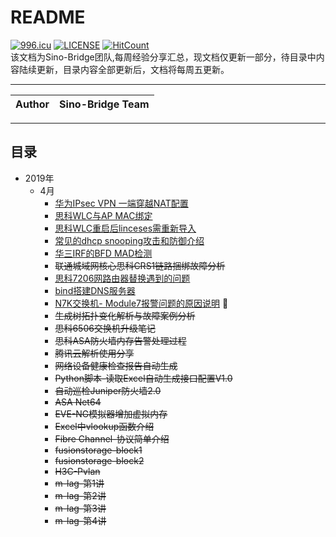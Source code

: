 README
======
[![996.icu](https://img.shields.io/badge/link-996.icu-red.svg)](https://996.icu)
[![LICENSE](https://img.shields.io/badge/license-Anti%20996-blue.svg)](https://github.com/996icu/996.ICU/blob/master/LICENSE)
[![HitCount](http://hits.dwyl.io/Daniel-Net/Sino-bridge.svg)](http://hits.dwyl.io/Daniel-Net/Sino-bridge)  
该文档为Sino-Bridge团队,每周经验分享汇总，现文档仅更新一部分，待目录中内容陆续更新，目录内容全部更新后，文档将每周五更新。
***

|Author|Sino-Bridge Team|
|---|---


***

## 目录
* 2019年
    * 4月 
        * [华为IPsec VPN 一端穿越NAT配置](docs/issue-1.md)
        * [思科WLC与AP MAC绑定](docs/issue-2.md)
        * [思科WLC重启后linceses需重新导入](docs/issue-3.md)
        * [常见的dhcp snooping攻击和防御介绍](docs/issue-4.md)
        * [华三IRF的BFD  MAD检测](docs/issue-5.md)
        * ~~联通城域网核心思科CRS1链路捆绑故障分析~~
        * [思科7206网路由器替换遇到的问题](docs/issue-7.md)
        * [bind搭建DNS服务器](docs/issue-8.md) 
        * [N7K交换机- Module7报警问题的原因说明](docs/issue-9.md) :high_brightness:
        * ~~生成树拓扑变化解析与故障案例分析~~
        * ~~思科6506交换机升级笔记~~
        * ~~思科ASA防火墙内存告警处理过程~~
        * ~~腾讯云解析使用分享~~
        * ~~网络设备健康检查报告自动生成~~
        * ~~Python脚本-读取Excel自动生成接口配置V1.0~~
        * ~~自动巡检Juniper防火墙2.0~~
        * ~~ASA Net64~~
        * ~~EVE-NG模拟器增加虚拟内存~~
        * ~~Excel中vlookup函数介绍~~
        * ~~Fibre  Channel-协议简单介绍~~
        * ~~fusionstorage-block1~~
        * ~~fusionstorage-block2~~
        * ~~H3C-Pvlan~~
        * ~~m-lag-第1讲~~
        * ~~m-lag-第2讲~~
        * ~~m-lag-第3讲~~
        * ~~m-lag-第4讲~~
